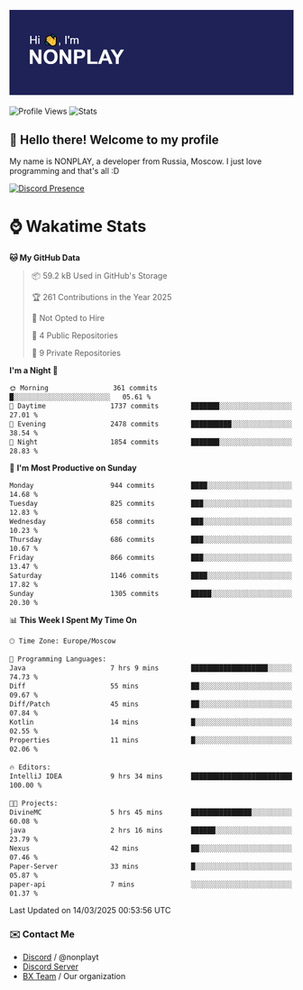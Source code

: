 ![Discord Presence](./header.png)
<br></br>
![Profile Views](https://komarev.com/ghpvc/?username=NONPLAYT&color=blue&style=for-the-badge)
![Stats](https://img.shields.io/badge/0%25-OPTIMIZED-orange?style=for-the-badge)


## :wave: Hello there! Welcome to my profile

My name is NONPLAY, a developer from Russia, Moscow. I just love programming and that's all :D

[![Discord Presence](https://lanyard.cnrad.dev/api/597087584090587177?showDisplayName=true)](https://discord.com/users/597087584090587177) 

# ⌚ Wakatime Stats

<!--START_SECTION:waka-->
**🐱 My GitHub Data** 

> 📦 59.2 kB Used in GitHub's Storage 
 > 
> 🏆 261 Contributions in the Year 2025
 > 
> 🚫 Not Opted to Hire
 > 
> 📜 4 Public Repositories 
 > 
> 🔑 9 Private Repositories 
 > 
**I'm a Night 🦉** 

```text
🌞 Morning                361 commits         █░░░░░░░░░░░░░░░░░░░░░░░░   05.61 % 
🌆 Daytime                1737 commits        ███████░░░░░░░░░░░░░░░░░░   27.01 % 
🌃 Evening                2478 commits        ██████████░░░░░░░░░░░░░░░   38.54 % 
🌙 Night                  1854 commits        ███████░░░░░░░░░░░░░░░░░░   28.83 % 
```
📅 **I'm Most Productive on Sunday** 

```text
Monday                   944 commits         ████░░░░░░░░░░░░░░░░░░░░░   14.68 % 
Tuesday                  825 commits         ███░░░░░░░░░░░░░░░░░░░░░░   12.83 % 
Wednesday                658 commits         ███░░░░░░░░░░░░░░░░░░░░░░   10.23 % 
Thursday                 686 commits         ███░░░░░░░░░░░░░░░░░░░░░░   10.67 % 
Friday                   866 commits         ███░░░░░░░░░░░░░░░░░░░░░░   13.47 % 
Saturday                 1146 commits        ████░░░░░░░░░░░░░░░░░░░░░   17.82 % 
Sunday                   1305 commits        █████░░░░░░░░░░░░░░░░░░░░   20.30 % 
```


📊 **This Week I Spent My Time On** 

```text
🕑︎ Time Zone: Europe/Moscow

💬 Programming Languages: 
Java                     7 hrs 9 mins        ███████████████████░░░░░░   74.73 % 
Diff                     55 mins             ██░░░░░░░░░░░░░░░░░░░░░░░   09.67 % 
Diff/Patch               45 mins             ██░░░░░░░░░░░░░░░░░░░░░░░   07.84 % 
Kotlin                   14 mins             █░░░░░░░░░░░░░░░░░░░░░░░░   02.55 % 
Properties               11 mins             █░░░░░░░░░░░░░░░░░░░░░░░░   02.06 % 

🔥 Editors: 
IntelliJ IDEA            9 hrs 34 mins       █████████████████████████   100.00 % 

🐱‍💻 Projects: 
DivineMC                 5 hrs 45 mins       ███████████████░░░░░░░░░░   60.08 % 
java                     2 hrs 16 mins       ██████░░░░░░░░░░░░░░░░░░░   23.79 % 
Nexus                    42 mins             ██░░░░░░░░░░░░░░░░░░░░░░░   07.46 % 
Paper-Server             33 mins             █░░░░░░░░░░░░░░░░░░░░░░░░   05.87 % 
paper-api                7 mins              ░░░░░░░░░░░░░░░░░░░░░░░░░   01.37 % 
```


 Last Updated on 14/03/2025 00:53:56 UTC
<!--END_SECTION:waka-->

### ✉️ Contact Me

- [Discord](https://discord.com/users/597087584090587177) / @nonplayt
- [Discord Server](https://discord.gg/p7cxhw7E2M)
- [BX Team](https://github.com/BX-Team) / Our organization
